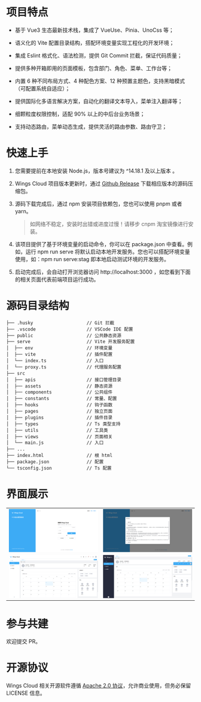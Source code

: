 # 项目特点

- 基于 Vue3 生态最新技术栈，集成了 VueUse、Pinia、UnoCss 等；

- 语义化的 Vite 配置目录结构，搭配环境变量实现工程化的开发环境；

- 集成 Eslint 格式化、语法检测，提供 Git Commit 拦截，保证代码质量；

- 提供多种开箱即用的页面模板，包含部门、角色、菜单、工作台等；

- 内置 6 种不同布局方式、4 种配色方案、12 种预置主题色，支持黑暗模式（可配置系统自适应）；

- 提供国际化多语言解决方案，自动化的翻译文本导入，菜单注入翻译等；

- 细颗粒度权限控制，适配 90% 以上的中后台业务场景；

- 支持动态路由，菜单动态生成，提供灵活的路由参数、路由守卫；

# 快速上手

1. 您需要提前在本地安装 Node.js，版本号建议为 ^14.18.1 及以上版本 。

2. Wings Cloud 项目版本更新时，通过 [Github Release](https://github.com/wingscloud/template-admin/releases) 下载相应版本的源码压缩包。

3. 源码下载完成后，通过 npm 安装项目依赖包，您也可以使用 pnpm 或者 yarn。
	> 如网络不稳定，安装时出错或进度过慢！请移步 cnpm 淘宝镜像进行安装。

4. 该项目提供了基于环境变量的启动命令，你可以在 package.json 中查看。例如，运行 npm run serve 将默认启动本地开发服务。您也可以搭配环境变量使用，如：npm run serve:stag 即本地启动测试环境的开发服务。

5. 启动完成后，会自动打开浏览器访问 http://localhost:3000 ，如您看到下面的相关页面代表前端项目运行成功。

# 源码目录结构

```sh
├── .husky                    // Git 拦截
├── .vscode                   // VSCode IDE 配置
├── public                    // 公共静态资源
├── serve                     // Vite 开发服务配置                
│  ├── env                    // 环境变量
│  ├── vite                   // 插件配置
│  └── index.ts               // 入口
│  └── proxy.ts               // 代理服务配置
├── src                        
│  ├── apis                   // 接口管理目录
│  ├── assets                 // 静态资源
│  ├── components             // 公共组件
│  ├── constants              // 常量、配置
│  ├── hooks                  // 钩子函数
│  ├── pages                  // 独立页面
│  ├── plugins                // 插件目录
│  ├── types                  // Ts 类型支持
│  ├── utils                  // 工具类
│  ├── views                  // 页面相关
│  └── main.js                // 入口
├── ...
├── index.html                // 根 html 
├── package.json              // 配置
└── tsconfig.json             // Ts 配置
```

# 界面展示

<table>
	<tr>
		<td><img width="100%" src="https://github.com/wingscloud/assets/blob/main/template-admin/signin.png?raw=true" /></td>
		<td><img width="100%" src="https://github.com/wingscloud/assets/blob/main/template-admin/service.png?raw=true" /></td>
	</tr>
	<tr>
		<td><img width="100%" src="https://github.com/wingscloud/assets/blob/main/template-admin/layout-1.png?raw=true" /></td>
		<td><img width="100%" src="https://github.com/wingscloud/assets/blob/main/template-admin/layout-6.png?raw=true" /></td>
	</tr>
</table>

# 参与共建

欢迎提交 PR。

# 开源协议

Wings Cloud 相关开源软件遵循 [Apache 2.0 协议](https://www.apache.org/licenses/LICENSE-2.0.html)，允许商业使用，但务必保留 LICENSE 信息。
